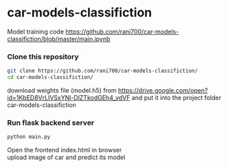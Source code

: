# car-models-classifiction

Model training code https://github.com/rani700/car-models-classifiction/blob/master/main.ipynb

### Clone this repository  
```sh
git clone https://github.com/rani700/car-models-classifiction/  
cd car-models-classifiction/  
```
download weights file (model.h5) from https://drive.google.com/open?id=1KbED8VrLIVSxYNl-DlZTkodGEh4_vdVF and put it into the project folder car-models-classifiction  
   
### Run flask backend server
```sh
python main.py
```

Open the frontend index.html in browser  
upload image of car and predict its model

